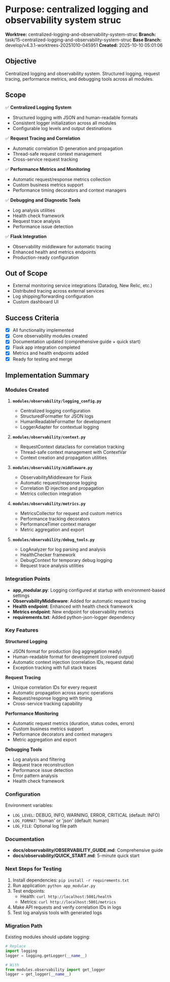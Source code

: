 # Purpose: centralized logging and observability system struc

**Worktree:** centralized-logging-and-observability-system-struc
**Branch:** task/15-centralized-logging-and-observability-system-struc
**Base Branch:** develop/v4.3.1-worktrees-20251010-045951
**Created:** 2025-10-10 05:01:06

## Objective

Centralized logging and observability system. Structured logging, request tracing, performance metrics, and debugging tools across all modules.

## Scope

✅ **Centralized Logging System**
- Structured logging with JSON and human-readable formats
- Consistent logger initialization across all modules
- Configurable log levels and output destinations

✅ **Request Tracing and Correlation**
- Automatic correlation ID generation and propagation
- Thread-safe request context management
- Cross-service request tracking

✅ **Performance Metrics and Monitoring**
- Automatic request/response metrics collection
- Custom business metrics support
- Performance timing decorators and context managers

✅ **Debugging and Diagnostic Tools**
- Log analysis utilities
- Health check framework
- Request trace analysis
- Performance issue detection

✅ **Flask Integration**
- Observability middleware for automatic tracing
- Enhanced health and metrics endpoints
- Production-ready configuration

## Out of Scope

- External monitoring service integrations (Datadog, New Relic, etc.)
- Distributed tracing across external services
- Log shipping/forwarding configuration
- Custom dashboard UI

## Success Criteria

- [x] All functionality implemented
- [x] Core observability modules created
- [x] Documentation updated (comprehensive guide + quick start)
- [x] Flask app integration completed
- [x] Metrics and health endpoints added
- [x] Ready for testing and merge

## Implementation Summary

### Modules Created

1. **`modules/observability/logging_config.py`**
   - Centralized logging configuration
   - StructuredFormatter for JSON logs
   - HumanReadableFormatter for development
   - LoggerAdapter for contextual logging

2. **`modules/observability/context.py`**
   - RequestContext dataclass for correlation tracking
   - Thread-safe context management with ContextVar
   - Context creation and propagation utilities

3. **`modules/observability/middleware.py`**
   - ObservabilityMiddleware for Flask
   - Automatic request/response logging
   - Correlation ID injection and propagation
   - Metrics collection integration

4. **`modules/observability/metrics.py`**
   - MetricsCollector for request and custom metrics
   - Performance tracking decorators
   - PerformanceTimer context manager
   - Metric aggregation and export

5. **`modules/observability/debug_tools.py`**
   - LogAnalyzer for log parsing and analysis
   - HealthChecker framework
   - DebugContext for temporary debug logging
   - Request trace analysis utilities

### Integration Points

- **app_modular.py**: Logging configured at startup with environment-based settings
- **ObservabilityMiddleware**: Added for automatic request tracing
- **Health endpoint**: Enhanced with health check framework
- **Metrics endpoint**: New endpoint for observability metrics
- **requirements.txt**: Added python-json-logger dependency

### Key Features

**Structured Logging**
- JSON format for production (log aggregation ready)
- Human-readable format for development (colored output)
- Automatic context injection (correlation IDs, request data)
- Exception tracking with full stack traces

**Request Tracing**
- Unique correlation IDs for every request
- Automatic propagation across async operations
- Request/response logging with timing
- Cross-service tracking capability

**Performance Monitoring**
- Automatic request metrics (duration, status codes, errors)
- Custom business metrics support
- Performance decorators and context managers
- Metric aggregation and export

**Debugging Tools**
- Log analysis and filtering
- Request trace reconstruction
- Performance issue detection
- Error pattern analysis
- Health check framework

### Configuration

Environment variables:
- `LOG_LEVEL`: DEBUG, INFO, WARNING, ERROR, CRITICAL (default: INFO)
- `LOG_FORMAT`: 'human' or 'json' (default: human)
- `LOG_FILE`: Optional log file path

### Documentation

- **docs/observability/OBSERVABILITY_GUIDE.md**: Comprehensive guide
- **docs/observability/QUICK_START.md**: 5-minute quick start

### Next Steps for Testing

1. Install dependencies: `pip install -r requirements.txt`
2. Run application: `python app_modular.py`
3. Test endpoints:
   - Health: `curl http://localhost:5001/health`
   - Metrics: `curl http://localhost:5001/metrics`
4. Make API requests and verify correlation IDs in logs
5. Test log analysis tools with generated logs

### Migration Path

Existing modules should update logging:
```python
# Replace
import logging
logger = logging.getLogger(__name__)

# With
from modules.observability import get_logger
logger = get_logger(__name__)
```
